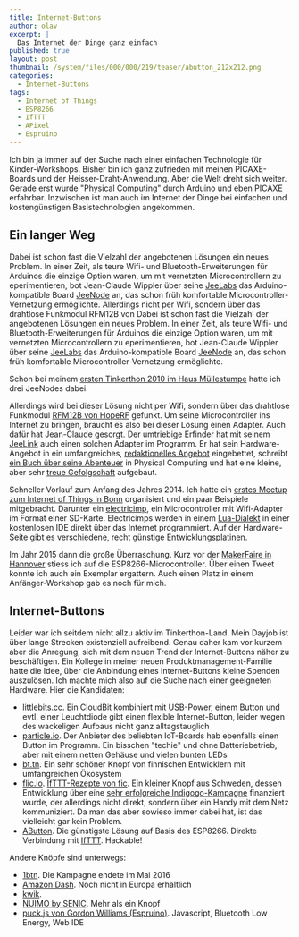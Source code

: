 ```yaml
---
title: Internet-Buttons
author: olav
excerpt: |
  Das Internet der Dinge ganz einfach
published: true
layout: post
thumbnail: /system/files/000/000/219/teaser/abutton_212x212.png
categories:
  - Internet-Buttons
tags:
  - Internet of Things
  - ESP8266
  - IfTTT
  - APixel
  - Espruino
---
```

Ich bin ja immer auf der Suche nach einer einfachen Technologie für Kinder-Workshops.
Bisher bin ich ganz zufrieden mit meinen PICAXE-Boards und der Heisser-Draht-Anwendung. Aber die Welt dreht sich weiter. Gerade erst wurde "Physical Computing" durch Arduino und eben PICAXE erfahrbar. Inzwischen ist man auch im Internet der Dinge bei einfachen und kostengünstigen Basistechnologien angekommen.

## Ein langer Weg

Dabei ist schon fast die Vielzahl der angebotenen Lösungen ein neues Problem. In einer Zeit, als teure Wifi- und Bluetooth-Erweiterungen für Arduinos die einzige Option waren, um mit vernetzten Microcontrollern zu eperimentieren, bot Jean-Claude Wippler über seine [JeeLabs](http://jeelabs.org/) das Arduino-kompatible Board [JeeNode](http://www.digitalsmarties.net/products/jeenode) an, das schon früh komfortable Microcontroller-Vernetzung ermöglichte. Allerdings nicht per Wifi, sondern über das drahtlose Funkmodul RFM12B von
Dabei ist schon fast die Vielzahl der angebotenen Lösungen ein neues Problem. In einer Zeit, als teure Wifi- und Bluetooth-Erweiterungen für Arduinos die einzige Option waren, um mit vernetzten Microcontrollern zu eperimentieren, bot Jean-Claude Wippler über seine [JeeLabs](http://jeelabs.org/) das Arduino-kompatible Board [JeeNode](http://www.digitalsmarties.net/products/jeenode) an, das schon früh komfortable Microcontroller-Vernetzung ermöglichte.

Schon bei meinem [ersten Tinkerthon 2010 im Haus Müllestumpe](/2010/01/1-tinkerthon-in-bonn-20-und-21-februar-2010-14-17-uhr-im-haus-mullestumpe/) hatte ich drei JeeNodes dabei.

Allerdings wird bei dieser Lösung nicht per Wifi, sondern über das drahtlose Funkmodul [RFM12B von HopeRF](http://www.hoperf.com/upload/rf/RFM12B.pdf) gefunkt. Um seine Microcontroller ins Internet zu bringen, braucht es also bei dieser Lösung einen Adapter. Auch dafür hat Jean-Claude gesorgt. Der umtriebige Erfinder hat mit seinem [JeeLink](http://www.digitalsmarties.net/products/jeelink-classic) auch einen solchen Adapter im Programm. Er hat sein Hardware-Angebot in ein umfangreiches, [redaktionelles Angebot](http://jeelabs.net/projects/cafe/wiki/Dive_Into_JeeNodes) eingebettet, schreibt [ein Buch über seine Abenteuer](https://leanpub.com/jeebook) in Physical Computing und hat eine kleine, aber sehr [treue Gefolgschaft](http://www.digitalsmarties.net/products/jeelink-classic) aufgebaut.

Schneller Vorlauf zum Anfang des Jahres 2014. Ich hatte ein [erstes Meetup zum Internet of Things in Bonn](/2014/01/internet-der-dinge/) organisiert und ein paar Beispiele mitgebracht. Darunter ein [electricimp](https://electricimp.com/), ein Microcontroller mit Wifi-Adapter im Format einer SD-Karte. Electricimps werden in einem [Lua-Dialekt](https://electricimp.com/docs/squirrel/) in einer kostenlosen IDE direkt über das Internet programmiert. Auf der Hardware-Seite gibt es verschiedene, recht günstige [Entwicklungsplatinen](https://electricimp.com/docs/gettingstarted/devkits/).  

Im Jahr 2015 dann die große Überraschung. Kurz vor der [MakerFaire in Hannover](/2015/06/makerfaire-hannover/) stiess ich auf die ESP8266-Microcontroller. Über einen Tweet konnte ich auch ein Exemplar ergattern. Auch einen Platz in einem Anfänger-Workshop gab es noch für mich.

## Internet-Buttons

Leider war ich seitdem nicht allzu aktiv im Tinkerthon-Land. Mein Dayjob ist über lange Strecken existenziell aufreibend. Genau daher kam vor kurzem aber die Anregung, sich mit dem neuen Trend der Internet-Buttons näher zu beschäftigen. Ein Kollege in meiner neuen Produktmanagement-Familie hatte die Idee, über die Anbindung eines Internet-Buttons kleine Spenden auszulösen. Ich machte mich also auf die Suche nach einer geeigneten Hardware. Hier die Kandidaten:

* [littlebits.cc](http://littlebits.cc/bits/cloudbit). Ein CloudBit kombiniert mit USB-Power, einem Button und evtl. einer Leuchtdiode gibt einen flexible Internet-Button, leider wegen des wackeligen Aufbaus nicht ganz alltagstauglich
* [particle.io](https://docs.particle.io/guide/tools-and-features/button/photon/). Der Anbieter des beliebten IoT-Boards hab ebenfalls einen Button im Programm. Ein bisschen "techie" und ohne Batteriebetrieb, aber mit einem netten Gehäuse und vielen bunten LEDs
* [bt.tn](https://bt.tn/). Ein sehr schöner Knopf von finnischen Entwicklern mit umfangreichen Ökosystem
* [flic.io](https://flic.io/). [IfTTT-Rezepte von fic](https://ifttt.com/p/Flic/shared). Ein kleiner Knopf aus Schweden, dessen Entwicklung über eine [sehr erfolgreiche Indigogo-Kampagne](https://www.indiegogo.com/projects/flic-the-wireless-smart-button#/) finanziert wurde, der allerdings nicht direkt, sondern über ein Handy mit dem Netz kommuniziert. Da man das aber sowieso immer dabei hat, ist das vielleicht gar kein Problem.
* [AButton](https://www.tindie.com/products/AprilBrother/abutton-dev-kit/). Die günstigste Lösung auf Basis des ESP8266. Direkte Verbindung mit [IfTTT](https://ifttt.com/). Hackable!

Andere Knöpfe sind unterwegs:

* [1btn](https://www.crowdsupply.com/knewron/1btn). Die Kampagne endete im Mai 2016
* [Amazon Dash](http://www.spiegel.de/netzwelt/web/dash-button-amazon-irritiert-mit-bestellknoepfen-fuer-den-haushalt-a-1026652.html). Noch nicht in Europa erhältlich
* [kwik](http://www.kwik.me/).
* [NUIMO by SENIC](https://www.senic.com/). Mehr als ein Knopf
* [puck.js von Gordon Williams (Espruino)](https://www.kickstarter.com/projects/gfw/puckjs-the-ground-breaking-bluetooth-beacon). Javascript, Bluetooth Low Energy, Web IDE
